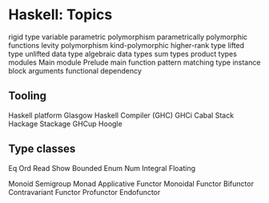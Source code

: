 # Haskell: Topics


rigid type variable
parametric polymorphism
parametrically polymorphic functions
levity polymorphism
kind-polymorphic
higher-rank type
lifted type
unlifted data type
algebraic data types
sum types
product types
modules
Main module
Prelude
main function
pattern matching
type instance
block arguments
functional dependency



## Tooling
Haskell platform
Glasgow Haskell Compiler (GHC)
GHCi
Cabal
Stack
Hackage
Stackage
GHCup
Hoogle

## Type classes
Eq
Ord
Read
Show
Bounded
Enum
Num
Integral
Floating

Monoid
Semigroup
Monad
Applicative
Functor
Monoidal Functor
Bifunctor
Contravariant Functor
Profunctor
Endofunctor
